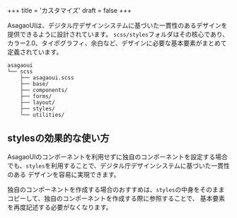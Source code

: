 +++
title = 'カスタマイズ'
draft = false
+++


AsagaoUIは、デジタル庁デザインシステムに基づいた一貫性のあるデザインを提供できるように設計されています。
`scss/styles`フォルダはその核心であり、カラー2.0、タイポグラフィ、余白など、デザインに必要な基本要素がまとめて定義されています。

```text
asagaoui
└── scss
    ├── asagaoui.scss
    ├── base/
    ├── components/
    ├── forms/
    ├── layout/
    ├── styles/
    └── utilities/
```

## stylesの効果的な使い方

AsagaoUIのコンポーネントを利用せずに独自のコンポーネントを設定する場合でも、`styles`を利用することで、デジタル庁デザインシステムに基づいた一貫性のある
デザインを容易に実現できます。

独自のコンポーネントを作成する場合のおすすめは、`styles`の中身をそのままコピーして、独自のコンポーネントを作成する際に参照することで、
基本要素を再度記述する必要がなくなります。

